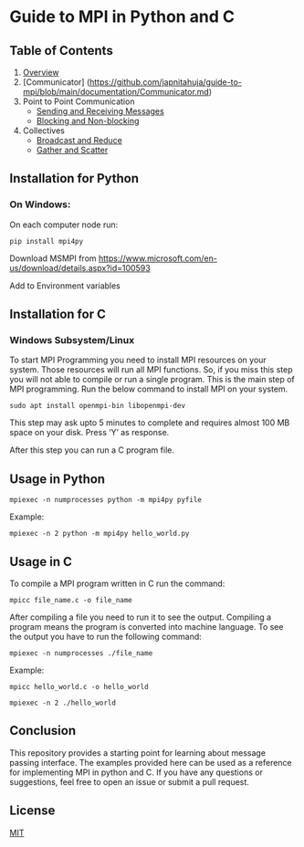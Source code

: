 # Guide to MPI in Python and C

## Table of Contents

1. [Overview](https://github.com/japnitahuja/guide-to-mpi/blob/main/documentation/Overview.md)
2. [Communicator] (https://github.com/japnitahuja/guide-to-mpi/blob/main/documentation/Communicator.md)
3. Point to Point Communication
   - [Sending and Receiving Messages](https://github.com/japnitahuja/guide-to-mpi/blob/main/documentation/Messages.md)
   - [Blocking and Non-blocking]()
4. Collectives
   - [Broadcast and Reduce]()
   - [Gather and Scatter]()

## Installation for Python

### On Windows:

On each computer node run:

```
pip install mpi4py
```

Download MSMPI from https://www.microsoft.com/en-us/download/details.aspx?id=100593

Add to Environment variables

## Installation for C

### Windows Subsystem/Linux

To start MPI Programming you need to install MPI resources on your system. Those resources will run all MPI functions. So, if you miss this step you will not able to compile or run a single program. This is the main step of MPI programming. Run the below command to install MPI on your system.

```
sudo apt install openmpi-bin libopenmpi-dev
```

This step may ask upto 5 minutes to complete and requires almost 100 MB space on your disk. Press ‘Y’ as response.

After this step you can run a C program file.

## Usage in Python

```
mpiexec -n numprocesses python -m mpi4py pyfile
```

Example:

```
mpiexec -n 2 python -m mpi4py hello_world.py
```

## Usage in C

To compile a MPI program written in C run the command:

```
mpicc file_name.c -o file_name
```

After compiling a file you need to run it to see the output. Compiling a program means the program is converted into machine language. To see the output you have to run the following command:

```
mpiexec -n numprocesses ./file_name
```

Example:

```
mpicc hello_world.c -o hello_world
```

```
mpiexec -n 2 ./hello_world
```

## Conclusion

This repository provides a starting point for learning about message passing interface. The examples provided here can be used as a reference for implementing MPI in python and C. If you have any questions or suggestions, feel free to open an issue or submit a pull request.

## License

[MIT](https://choosealicense.com/licenses/mit/)
